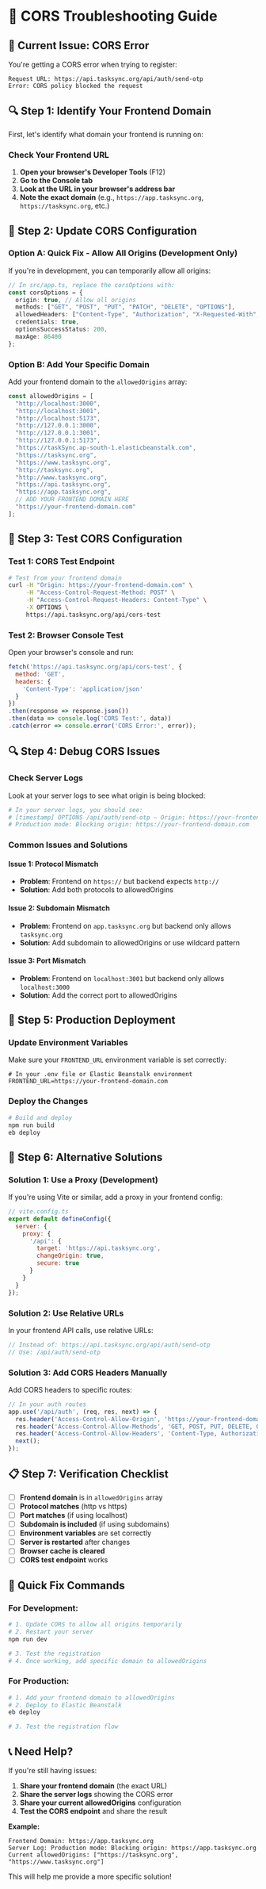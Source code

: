 # 🔧 CORS Troubleshooting Guide

## 🚨 **Current Issue: CORS Error**

You're getting a CORS error when trying to register:
```
Request URL: https://api.tasksync.org/api/auth/send-otp
Error: CORS policy blocked the request
```

## 🔍 **Step 1: Identify Your Frontend Domain**

First, let's identify what domain your frontend is running on:

### **Check Your Frontend URL**
1. **Open your browser's Developer Tools** (F12)
2. **Go to the Console tab**
3. **Look at the URL in your browser's address bar**
4. **Note the exact domain** (e.g., `https://app.tasksync.org`, `https://tasksync.org`, etc.)

## 🔧 **Step 2: Update CORS Configuration**

### **Option A: Quick Fix - Allow All Origins (Development Only)**

If you're in development, you can temporarily allow all origins:

```typescript
// In src/app.ts, replace the corsOptions with:
const corsOptions = {
  origin: true, // Allow all origins
  methods: ["GET", "POST", "PUT", "PATCH", "DELETE", "OPTIONS"],
  allowedHeaders: ["Content-Type", "Authorization", "X-Requested-With", "Accept", "Origin"],
  credentials: true,
  optionsSuccessStatus: 200,
  maxAge: 86400
};
```

### **Option B: Add Your Specific Domain**

Add your frontend domain to the `allowedOrigins` array:

```typescript
const allowedOrigins = [
  "http://localhost:3000",
  "http://localhost:3001",
  "http://localhost:5173",
  "http://127.0.0.1:3000",
  "http://127.0.0.1:3001",
  "http://127.0.0.1:5173",
  "https://taskSync.ap-south-1.elasticbeanstalk.com",
  "https://tasksync.org",
  "https://www.tasksync.org",
  "http://tasksync.org",
  "http://www.tasksync.org",
  "https://api.tasksync.org",
  "https://app.tasksync.org",
  // ADD YOUR FRONTEND DOMAIN HERE
  "https://your-frontend-domain.com"
];
```

## 🧪 **Step 3: Test CORS Configuration**

### **Test 1: CORS Test Endpoint**
```bash
# Test from your frontend domain
curl -H "Origin: https://your-frontend-domain.com" \
     -H "Access-Control-Request-Method: POST" \
     -H "Access-Control-Request-Headers: Content-Type" \
     -X OPTIONS \
     https://api.tasksync.org/api/cors-test
```

### **Test 2: Browser Console Test**
Open your browser's console and run:
```javascript
fetch('https://api.tasksync.org/api/cors-test', {
  method: 'GET',
  headers: {
    'Content-Type': 'application/json'
  }
})
.then(response => response.json())
.then(data => console.log('CORS Test:', data))
.catch(error => console.error('CORS Error:', error));
```

## 🔍 **Step 4: Debug CORS Issues**

### **Check Server Logs**
Look at your server logs to see what origin is being blocked:

```bash
# In your server logs, you should see:
# [timestamp] OPTIONS /api/auth/send-otp — Origin: https://your-frontend-domain.com
# Production mode: Blocking origin: https://your-frontend-domain.com
```

### **Common Issues and Solutions**

#### **Issue 1: Protocol Mismatch**
- **Problem**: Frontend on `https://` but backend expects `http://`
- **Solution**: Add both protocols to allowedOrigins

#### **Issue 2: Subdomain Mismatch**
- **Problem**: Frontend on `app.tasksync.org` but backend only allows `tasksync.org`
- **Solution**: Add subdomain to allowedOrigins or use wildcard pattern

#### **Issue 3: Port Mismatch**
- **Problem**: Frontend on `localhost:3001` but backend only allows `localhost:3000`
- **Solution**: Add the correct port to allowedOrigins

## 🚀 **Step 5: Production Deployment**

### **Update Environment Variables**
Make sure your `FRONTEND_URL` environment variable is set correctly:

```env
# In your .env file or Elastic Beanstalk environment
FRONTEND_URL=https://your-frontend-domain.com
```

### **Deploy the Changes**
```bash
# Build and deploy
npm run build
eb deploy
```

## 🔧 **Step 6: Alternative Solutions**

### **Solution 1: Use a Proxy (Development)**
If you're using Vite or similar, add a proxy in your frontend config:

```javascript
// vite.config.ts
export default defineConfig({
  server: {
    proxy: {
      '/api': {
        target: 'https://api.tasksync.org',
        changeOrigin: true,
        secure: true
      }
    }
  }
});
```

### **Solution 2: Use Relative URLs**
In your frontend API calls, use relative URLs:

```javascript
// Instead of: https://api.tasksync.org/api/auth/send-otp
// Use: /api/auth/send-otp
```

### **Solution 3: Add CORS Headers Manually**
Add CORS headers to specific routes:

```typescript
// In your auth routes
app.use('/api/auth', (req, res, next) => {
  res.header('Access-Control-Allow-Origin', 'https://your-frontend-domain.com');
  res.header('Access-Control-Allow-Methods', 'GET, POST, PUT, DELETE, OPTIONS');
  res.header('Access-Control-Allow-Headers', 'Content-Type, Authorization');
  next();
});
```

## 📋 **Step 7: Verification Checklist**

- [ ] **Frontend domain** is in `allowedOrigins` array
- [ ] **Protocol matches** (http vs https)
- [ ] **Port matches** (if using localhost)
- [ ] **Subdomain is included** (if using subdomains)
- [ ] **Environment variables** are set correctly
- [ ] **Server is restarted** after changes
- [ ] **Browser cache is cleared**
- [ ] **CORS test endpoint** works

## 🎯 **Quick Fix Commands**

### **For Development:**
```bash
# 1. Update CORS to allow all origins temporarily
# 2. Restart your server
npm run dev

# 3. Test the registration
# 4. Once working, add specific domain to allowedOrigins
```

### **For Production:**
```bash
# 1. Add your frontend domain to allowedOrigins
# 2. Deploy to Elastic Beanstalk
eb deploy

# 3. Test the registration flow
```

## 📞 **Need Help?**

If you're still having issues:

1. **Share your frontend domain** (the exact URL)
2. **Share the server logs** showing the CORS error
3. **Share your current allowedOrigins** configuration
4. **Test the CORS endpoint** and share the result

**Example:**
```
Frontend Domain: https://app.tasksync.org
Server Log: Production mode: Blocking origin: https://app.tasksync.org
Current allowedOrigins: ["https://tasksync.org", "https://www.tasksync.org"]
```

This will help me provide a more specific solution!
